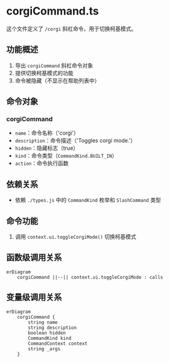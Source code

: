 # corgiCommand.ts

这个文件定义了 `/corgi` 斜杠命令，用于切换柯基模式。

## 功能概述

1. 导出 `corgiCommand` 斜杠命令对象
2. 提供切换柯基模式的功能
3. 命令被隐藏（不显示在帮助列表中）

## 命令对象

### corgiCommand
- `name`：命令名称（'corgi'）
- `description`：命令描述（'Toggles corgi mode.'）
- `hidden`：隐藏标志（true）
- `kind`：命令类型（`CommandKind.BUILT_IN`）
- `action`：命令执行函数

## 依赖关系

- 依赖 `./types.js` 中的 `CommandKind` 枚举和 `SlashCommand` 类型

## 命令功能

1. 调用 `context.ui.toggleCorgiMode()` 切换柯基模式

## 函数级调用关系

```mermaid
erDiagram
    corgiCommand ||--|| context.ui.toggleCorgiMode : calls
```

## 变量级调用关系

```mermaid
erDiagram
    corgiCommand {
        string name
        string description
        boolean hidden
        CommandKind kind
        CommandContext context
        string _args
    }
```